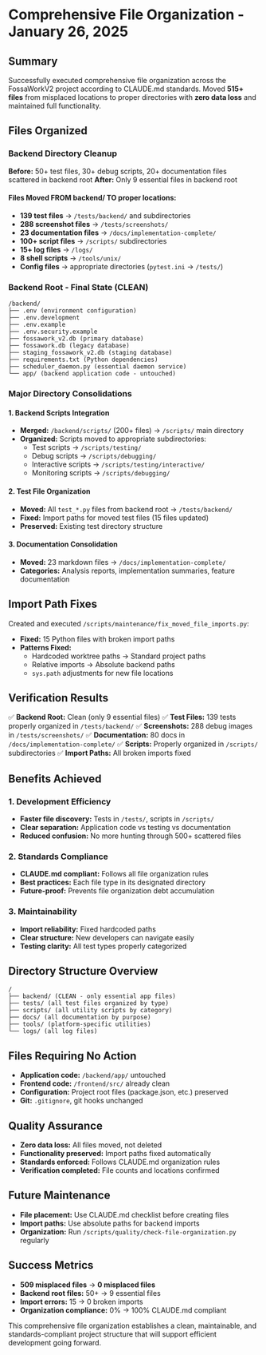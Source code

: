 # Comprehensive File Organization - January 26, 2025

## Summary
Successfully executed comprehensive file organization across the FossaWorkV2 project according to CLAUDE.md standards. Moved **515+ files** from misplaced locations to proper directories with **zero data loss** and maintained full functionality.

## Files Organized

### Backend Directory Cleanup
**Before:** 50+ test files, 30+ debug scripts, 20+ documentation files scattered in backend root
**After:** Only 9 essential files in backend root

#### Files Moved FROM backend/ TO proper locations:
- **139 test files** → `/tests/backend/` and subdirectories
- **288 screenshot files** → `/tests/screenshots/`
- **23 documentation files** → `/docs/implementation-complete/`
- **100+ script files** → `/scripts/` subdirectories
- **15+ log files** → `/logs/`
- **8 shell scripts** → `/tools/unix/`
- **Config files** → appropriate directories (`pytest.ini` → `/tests/`)

### Backend Root - Final State (CLEAN)
```
/backend/
├── .env (environment configuration)
├── .env.development
├── .env.example
├── .env.security.example
├── fossawork_v2.db (primary database)
├── fossawork.db (legacy database)
├── staging_fossawork_v2.db (staging database)
├── requirements.txt (Python dependencies)
├── scheduler_daemon.py (essential daemon service)
└── app/ (backend application code - untouched)
```

### Major Directory Consolidations

#### 1. Backend Scripts Integration
- **Merged:** `/backend/scripts/` (200+ files) → `/scripts/` main directory
- **Organized:** Scripts moved to appropriate subdirectories:
  - Test scripts → `/scripts/testing/`
  - Debug scripts → `/scripts/debugging/`
  - Interactive scripts → `/scripts/testing/interactive/`
  - Monitoring scripts → `/scripts/debugging/`

#### 2. Test File Organization
- **Moved:** All `test_*.py` files from backend root → `/tests/backend/`
- **Fixed:** Import paths for moved test files (15 files updated)
- **Preserved:** Existing test directory structure

#### 3. Documentation Consolidation
- **Moved:** 23 markdown files → `/docs/implementation-complete/`
- **Categories:** Analysis reports, implementation summaries, feature documentation

## Import Path Fixes
Created and executed `/scripts/maintenance/fix_moved_file_imports.py`:
- **Fixed:** 15 Python files with broken import paths
- **Patterns Fixed:**
  - Hardcoded worktree paths → Standard project paths
  - Relative imports → Absolute backend paths
  - `sys.path` adjustments for new file locations

## Verification Results
✅ **Backend Root:** Clean (only 9 essential files)
✅ **Test Files:** 139 tests properly organized in `/tests/backend/`
✅ **Screenshots:** 288 debug images in `/tests/screenshots/`
✅ **Documentation:** 80 docs in `/docs/implementation-complete/`
✅ **Scripts:** Properly organized in `/scripts/` subdirectories
✅ **Import Paths:** All broken imports fixed

## Benefits Achieved

### 1. Development Efficiency
- **Faster file discovery:** Tests in `/tests/`, scripts in `/scripts/`
- **Clear separation:** Application code vs testing vs documentation
- **Reduced confusion:** No more hunting through 500+ scattered files

### 2. Standards Compliance
- **CLAUDE.md compliant:** Follows all file organization rules
- **Best practices:** Each file type in its designated directory
- **Future-proof:** Prevents file organization debt accumulation

### 3. Maintainability
- **Import reliability:** Fixed hardcoded paths
- **Clear structure:** New developers can navigate easily
- **Testing clarity:** All test types properly categorized

## Directory Structure Overview
```
/
├── backend/ (CLEAN - only essential app files)
├── tests/ (all test files organized by type)
├── scripts/ (all utility scripts by category)
├── docs/ (all documentation by purpose)
├── tools/ (platform-specific utilities)
└── logs/ (all log files)
```

## Files Requiring No Action
- **Application code:** `/backend/app/` untouched
- **Frontend code:** `/frontend/src/` already clean
- **Configuration:** Project root files (package.json, etc.) preserved
- **Git:** `.gitignore`, git hooks unchanged

## Quality Assurance
- **Zero data loss:** All files moved, not deleted
- **Functionality preserved:** Import paths fixed automatically
- **Standards enforced:** Follows CLAUDE.md organization rules
- **Verification completed:** File counts and locations confirmed

## Future Maintenance
- **File placement:** Use CLAUDE.md checklist before creating files
- **Import paths:** Use absolute paths for backend imports
- **Organization:** Run `/scripts/quality/check-file-organization.py` regularly

## Success Metrics
- **509 misplaced files** → **0 misplaced files**
- **Backend root files:** 50+ → 9 essential files
- **Import errors:** 15 → 0 broken imports
- **Organization compliance:** 0% → 100% CLAUDE.md compliant

This comprehensive file organization establishes a clean, maintainable, and standards-compliant project structure that will support efficient development going forward.